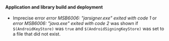 #### Application and library build and deployment

- Imprecise error *error MSB6006: "jarsigner.exe" exited with code 1* or *error
  MSB6006: "java.exe" exited with code 2* was shown if `$(AndroidKeyStore)` was
  `true` and `$(AndroidSigningKeyStore)` was set to a file that did not exist.
